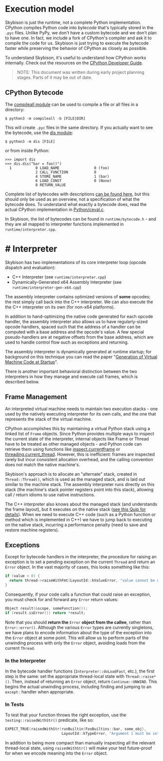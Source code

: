# Execution model

Skybison is just the runtime, not a complete Python implementation. CPython
compiles Python code into *bytecode* that's typically stored in the `.pyc`
files. Unlike PyPy, we don't have a custom bytecode and we don't plan to have
one. In fact, we include a fork of CPython's compiler and ask it to compile the
code for us. Skybison is just trying to execute the bytecode faster while
preserving the behavior of CPython as closely as possible.

To understand Skybison, it's useful to understand how CPython works internally.
Check out the resources on the [CPython Developer
Guide](https://devguide.python.org/exploring/).

> NOTE: This document was written during early project planning stages. Parts
> of it may be out of date.

## CPython Bytecode

The [compileall module](https://docs.python.org/3/library/compileall.html) can
be used to compile a file or all files in a directory:

```
$ python3 -m compileall -b [FILE|DIR]
```

This will create `.pyc` files in the same directory. If you actually want to
see the bytecode, use the [dis
module](https://docs.python.org/3/library/dis.html):

```
$ python3 -m dis [FILE]
```

or from inside Python:

```
>>> import dis
>>> dis.dis("bar = foo()")
  1           0 LOAD_NAME                0 (foo)
              2 CALL_FUNCTION            0
              4 STORE_NAME               1 (bar)
              6 LOAD_CONST               0 (None)
              8 RETURN_VALUE
```

Complete list of bytecodes with descriptions [can be found
here](https://docs.python.org/3/library/dis.html#python-bytecode-instructions),
but this should only be used as an overview, not a specification of what the
bytecode does. To understand what exactly a bytecode does, read the actual
CPython implementation in
[Python/ceval.c](https://github.com/python/cpython/blob/master/Python/ceval.c).

In Skybison, the list of bytecodes can be found in `runtime/bytecode.h` - and
they are all mapped to interpreter functions implemented in
`runtime/interpreter.cpp`.

# # Interpreter

Skybison has two implementations of its core interpreter loop (opcode dispatch
and evaluation):

* C++ Interpreter (see `runtime/interpreter.cpp`)
* Dynamically-Generated x64 Assembly Interpreter (see `runtime/interpreter-gen-x64.cpp`)

The assembly interpreter contains optimized versions of **some** opcodes; the
rest simply call back into the C++ interpreter. We can also execute the the C++
interpreter on its own (for non-x64 platforms).

In addition to hand-optimizing the native code generated for each opcode
handler, the assembly interpreter also allows us to have regularly-sized opcode
handlers, spaced such that the address of a handler can be computed with a base
address and the opcode's value. A few special pseudo-handlers are at negative
offsets from the base address, which are used to handle control flow such as
exceptions and returning.

The assembly interpreter is dynamically generated at runtime startup; for
background on this technique you can read the paper "[Generation of Virtual
Machine Code at
Startup](https://pdfs.semanticscholar.org/316a/9f4f2e614226b3e613a229a7e3a3f44b1351.pdf)".

There is another important behavioral distinction between the two interpreters
in how they manage and execute call frames, which is described below.

## Frame Management

An interpreted virtual machine needs to maintain two execution stacks - one
used by the natively executing interpreter for its own calls, and the one that
represents the stack of the virtual machine.

CPython accomplishes this by maintaining a virtual Python stack using a linked
list of `Frame` objects. Since Python provides multiple ways to inspect the
current state of the interpreter, internal objects like Frame or Thread have to
be treated as other managed objects - and Python code can retrieve them using
functions like
[inspect.currentframe](https://docs.python.org/3/library/inspect.html#inspect.currentframe)
or
[threading.current_thread](https://docs.python.org/3/library/threading.html#threading.current_thread).
However, this is inefficient: frames are inspected rarely but incur consistent
allocation overhead, and the calling convention does not match the native
machine's.

Skybison's approach is to allocate an "alternate" stack, created in
`Thread::Thread()`, which is used as the managed stack, and is laid out similar
to the machine stack. The assembly interpreter runs directly on this stack (the
machine's stack pointer registers point into this stack), allowing call /
return idioms to use native instructions.

The C++ interpreter also knows about the managed stack (and understands the
frame layout), but it executes on the native stack ([see this Quip for
details](https://fb.quip.com/VzrCAqXJ7fZn)). When we need to execute C++ code
(such as a Python function or method which is implemented in C++) we have to
jump back to executing on the native stack, incurring a performance penalty
(need to save and restore machine registers).

## Exceptions

Except for bytecode handlers in the interpreter, the procedure for raising an
exception is to set a pending exception on the current `Thread` and return an
`Error` object. In the vast majority of cases, this looks something like this:

```cpp
if (value < 0) {
  return thread->raiseWithFmt(LayoutId::kValueError, "value cannot be negative");
}
```

Consequently, if your code calls a function that could raise an exception, you
must check for and forward any `Error` return values:

```cpp
Object result(&scope, someFunction());
if (result.isError()) return *result;
```

Note that you should **return the** `Error` **object from the callee**, rather
than `Error::error()`. Although the various `Error` types are currently
singletons, we have plans to encode information about the type of the exception
into the `Error` object at some point. This will allow us to perform parts of
the unwinding process with only the `Error` object, avoiding loads from the
current `Thread`.

### In the Interpreter

In the bytecode handler functions (`Interpreter::doLoadFast`, etc.), the first
step is the same: set the appropriate thread-local state with
`Thread::raise*()`. Then, instead of returning an `Error` object, return
`Continue::UNWIND`. This begins the actual unwinding process, including finding
and jumping to an `except:` handler when appropriate.

### In Tests

To test that your function throws the right exception, use the
`testing::raisedWithStr()` predicate, like so:

```cpp
EXPECT_TRUE(raisedWithStr(runBuiltin(FooBuiltins::bar, some_obj),
                          LayoutId::kTypeError, "Argument 1 must be int, str given"));
```

In addition to being more compact than manually inspecting all the relevant
thread-local state, using `raisedWithStr()` will make your test future-proof
for when we encode meaning into the `Error` object.
